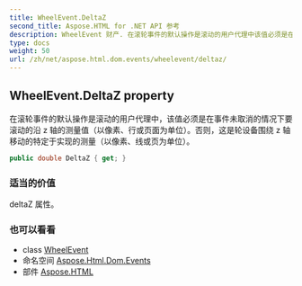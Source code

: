 ```yaml
---
title: WheelEvent.DeltaZ
second_title: Aspose.HTML for .NET API 参考
description: WheelEvent 财产. 在滚轮事件的默认操作是滚动的用户代理中该值必须是在事件未取消的情况下要滚动的沿 z 轴的测量值以像素行或页面为单位否则这是轮设备围绕 z 轴移动的特定于实现的测量以像素线或页为单位
type: docs
weight: 50
url: /zh/net/aspose.html.dom.events/wheelevent/deltaz/
---
```

## WheelEvent.DeltaZ property

在滚轮事件的默认操作是滚动的用户代理中，该值必须是在事件未取消的情况下要滚动的沿 z 轴的测量值（以像素、行或页面为单位）。否则，这是轮设备围绕 z 轴移动的特定于实现的测量（以像素、线或页为单位）。

```csharp
public double DeltaZ { get; }
```

### 适当的价值

deltaZ 属性。

### 也可以看看

* class [WheelEvent](../)
* 命名空间 [Aspose.Html.Dom.Events](../../wheelevent/)
* 部件 [Aspose.HTML](../../../)


